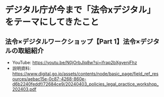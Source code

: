 # デジタル庁が今まで「法令xデジタル」をテーマにしてきたこと

## 法令×デジタルワークショップ【Part 1】法令×デジタルの取組紹介

- YouTube: <https://youtu.be/N0jOrbJlq8w?si=ifrap2bXgyenjFhz>
- 説明資料: <https://www.digital.go.jp/assets/contents/node/basic_page/field_ref_resources/aebac15e-0c87-4268-860e-d6b2240feddf/72684ce9/20240403_policies_legal_practice_workshop_202403.pdf>
